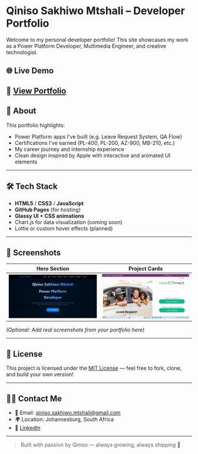 # Qiniso Sakhiwo Mtshali – Developer Portfolio

Welcome to my personal developer portfolio! This site showcases my work as a Power Platform Developer, Multimedia Engineer, and creative technologist.

## 🌐 Live Demo

**🔗 [View Portfolio](https://qinisomtshali.github.io/qiniso-portfolio/)**  
---

## 🚀 About

This portfolio highlights:

- Power Platform apps I've built (e.g. Leave Request System, QA Flow)
- Certifications I’ve earned (PL-400, PL-200, AZ-900, MB-210, etc.)
- My career journey and internship experience
- Clean design inspired by Apple with interactive and animated UI elements

---

## 🛠️ Tech Stack

- **HTML5** / **CSS3** / **JavaScript**
- **GitHub Pages** (for hosting)
- **Glassy UI + CSS animations**
- Chart.js for data visualization (coming soon)
- Lottie or custom hover effects (planned)

---

## 📸 Screenshots

| Hero Section | Project Cards |
|--------------|---------------|
| ![Hero](Images/hero.png) | ![Projects](Images/leave-request.png) |

_(Optional: Add real screenshots from your portfolio here)_

---

## 📄 License

This project is licensed under the [MIT License](LICENSE) — feel free to fork, clone, and build your own version!

---

## 🙋‍♂️ Contact Me

- 📧 Email: qiniso.sakhiwo.mtshali@gmail.com
- 🌍 Location: Johannesburg, South Africa
- 💼 [LinkedIn](https://www.linkedin.com/in/qiniso-mtshali-532394173/)

---

> Built with passion by Qiniso — always growing, always shipping 🚀
